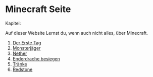 # Minecraft Seite
    
Kapitel:
 
 Auf dieser Website Lernst du, wenn auch nicht alles, über Minecraft.
 
1. [Der Erste Tag](oberwelt.md)
1. [Monsterjäger](monsterjäger.md)
1. [Nether](nether.md)
1. [Enderdrache besiegen](end.md)
1. [Tränke](tränke.md)
1. [Redstone](redstone.md)    
